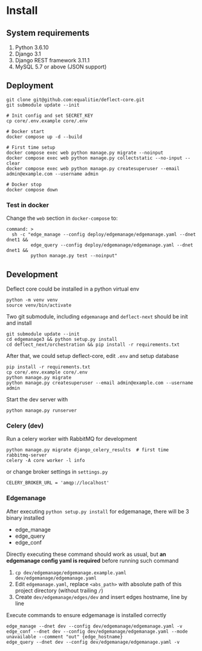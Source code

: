 # Install

## System requirements

1. Python 3.6.10
2. Django 3.1
3. Django REST framework 3.11.1
4. MySQL 5.7 or above (JSON support)

## Deployment

```
git clone git@github.com:equalitie/deflect-core.git
git submodule update --init

# Init config and set SECRET_KEY
cp core/.env.example core/.env

# Docker start
docker compose up -d --build

# First time setup
docker compose exec web python manage.py migrate --noinput
docker compose exec web python manage.py collectstatic --no-input --clear
docker compose exec web python manage.py createsuperuser --email admin@example.com --username admin

# Docker stop
docker compose down

```

### Test in docker

Change the `web` section in `docker-compose` to:
```
command: >
  sh -c "edge_manage --config deploy/edgemanage/edgemanage.yaml --dnet dnet1 &&
         edge_query --config deploy/edgemanage/edgemanage.yaml --dnet dnet1 &&
         python manage.py test --noinput"
```

## Development

Deflect core could be installed in a python virtual env

    python -m venv venv
    source venv/bin/activate

Two git submodule, including `edgemanage` and `deflect-next` should be init and install

    git submodule update --init
    cd edgemanage3 && python setup.py install
    cd deflect_next/orchestration && pip install -r requirements.txt

After that, we could setup deflect-core, edit `.env` and setup database

    pip install -r requirements.txt
    cp core/.env.example core/.env
    python manage.py migrate
    python manage.py createsuperuser --email admin@example.com --username admin

Start the dev server with

    python manage.py runserver

### Celery (dev)

Run a celery worker with RabbitMQ for development

    python manage.py migrate django_celery_results  # first time
    rabbitmq-server
    celery -A core worker -l info

or change broker settings in `settings.py`

    CELERY_BROKER_URL = 'amqp://localhost'

### Edgemanage

After executing `python setup.py install` for edgemanage, there will be 3 binary installed

- edge_manage
- edge_query
- edge_conf

Directly executing these command should work as usual, but **an edgemanage config yaml is required** before running such command

1. `cp dev/edgemanage/edgemanage.example.yaml dev/edgemanage/edgemanage.yaml`
2. Edit `edgemanage.yaml`, replace `<abs_path>` with absolute path of this project directory (without trailing `/`)
3. Create `dev/edgemanage/edges/dev` and insert edges hostname, line by line

Execute commands to ensure edgemanage is installed correctly

    edge_manage --dnet dev --config dev/edgemanage/edgemanage.yaml -v
    edge_conf --dnet dev --config dev/edgemanage/edgemanage.yaml --mode unavailable --comment "out" {edge_hostname}
    edge_query --dnet dev --config dev/edgemanage/edgemanage.yaml -v
